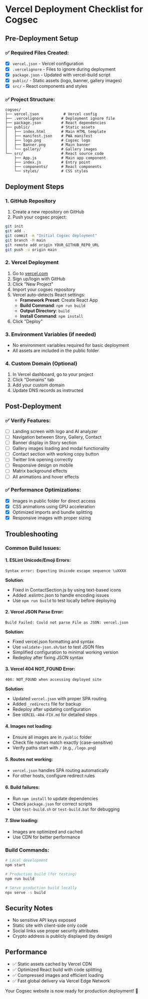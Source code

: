 # Vercel Deployment Checklist for Cogsec

## Pre-Deployment Setup

### ✅ Required Files Created:
- [x] `vercel.json` - Vercel configuration
- [x] `.vercelignore` - Files to ignore during deployment
- [x] `package.json` - Updated with vercel-build script
- [x] `public/` - Static assets (logo, banner, gallery images)
- [x] `src/` - React components and styles

### ✅ Project Structure:
```
cogsec/
├── vercel.json           # Vercel config
├── .vercelignore        # Deployment ignore file
├── package.json         # React dependencies
├── public/              # Static assets
│   ├── index.html       # Main HTML template
│   ├── manifest.json    # PWA manifest
│   ├── logo.png         # Cogsec logo
│   ├── Banner.png       # Main banner
│   └── gallery/         # Gallery images
└── src/                 # React source code
    ├── App.js           # Main app component
    ├── index.js         # Entry point
    ├── components/      # React components
    └── styles/          # CSS styles
```

## Deployment Steps

### 1. GitHub Repository
1. Create a new repository on GitHub
2. Push your cogsec project:
```bash
git init
git add .
git commit -m "Initial Cogsec deployment"
git branch -M main
git remote add origin YOUR_GITHUB_REPO_URL
git push -u origin main
```

### 2. Vercel Deployment
1. Go to [vercel.com](https://vercel.com)
2. Sign up/login with GitHub
3. Click "New Project"
4. Import your cogsec repository
5. Vercel auto-detects React settings:
   - **Framework Preset**: Create React App
   - **Build Command**: `npm run build`
   - **Output Directory**: `build`
   - **Install Command**: `npm install`
6. Click "Deploy"

### 3. Environment Variables (if needed)
- No environment variables required for basic deployment
- All assets are included in the public folder

### 4. Custom Domain (Optional)
1. In Vercel dashboard, go to your project
2. Click "Domains" tab
3. Add your custom domain
4. Update DNS records as instructed

## Post-Deployment

### ✅ Verify Features:
- [ ] Landing screen with logo and AI analyzer
- [ ] Navigation between Story, Gallery, Contact
- [ ] Banner display in Story section
- [ ] Gallery images loading and modal functionality
- [ ] Contact section with working copy button
- [ ] Twitter link opening correctly
- [ ] Responsive design on mobile
- [ ] Matrix background effects
- [ ] All animations and hover effects

### ✅ Performance Optimizations:
- [x] Images in public folder for direct access
- [x] CSS animations using GPU acceleration
- [x] Optimized imports and bundle splitting
- [x] Responsive images with proper sizing

## Troubleshooting

### Common Build Issues:

#### 1. **ESLint Unicode/Emoji Errors**:
```
Syntax error: Expecting Unicode escape sequence \uXXXX
```
**Solution**: 
- Fixed in ContactSection.js by using text-based icons
- Added .eslintrc.json to handle encoding issues
- Use `npm run build` to test locally before deploying

#### 2. **Vercel JSON Parse Error**:
```
Build Failed: Could not parse File as JSON: vercel.json
```
**Solution**:
- Fixed vercel.json formatting and syntax
- Use `validate-json.sh/bat` to test JSON files
- Simplified configuration to minimal working version
- Redeploy after fixing JSON syntax

#### 3. **Vercel 404 NOT_FOUND Error**:
```
404: NOT_FOUND when accessing deployed site
```
**Solution**:
- Updated `vercel.json` with proper SPA routing
- Added `_redirects` file for backup
- Redeploy after updating configuration
- See `VERCEL-404-FIX.md` for detailed steps

#### 4. **Images not loading**: 
- Ensure all images are in `/public` folder
- Check file names match exactly (case-sensitive)
- Verify paths start with `/` (e.g., `/logo.png`)

#### 5. **Routes not working**: 
- `vercel.json` handles SPA routing automatically
- For other hosts, configure redirect rules

#### 6. **Build failures**: 
- Run `npm install` to update dependencies
- Check `package.json` for correct scripts
- Use `test-build.sh` or `test-build.bat` for debugging

#### 7. **Slow loading**: 
- Images are optimized and cached
- Use CDN for better performance

### Build Commands:
```bash
# Local development
npm start

# Production build (for testing)
npm run build

# Serve production build locally
npx serve -s build
```

## Security Notes
- No sensitive API keys exposed
- Static site with client-side only code
- Social links use proper security attributes
- Crypto address is publicly displayed (by design)

## Performance
- ✅ Static assets cached by Vercel CDN
- ✅ Optimized React build with code splitting
- ✅ Compressed images and efficient loading
- ✅ Fast global delivery via Vercel Edge Network

Your Cogsec website is now ready for production deployment! 🚀
